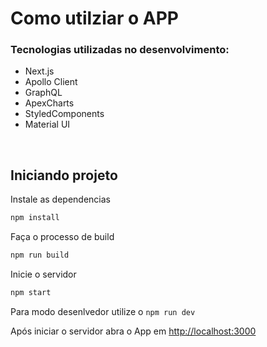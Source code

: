 # Como utilziar o APP

### Tecnologias utilizadas no desenvolvimento:
* Next.js
* Apollo Client
* GraphQL
* ApexCharts
* StyledComponents
* Material UI

<br/>

## Iniciando projeto

Instale as dependencias
```bash
npm install
```

Faça o processo de build
```bash
npm run build
```

Inicie o servidor
```bash
npm start
```

Para modo desenlvedor utilize o ``npm run dev``

Após iniciar o servidor abra o App em [http://localhost:3000](http://localhost:3000)